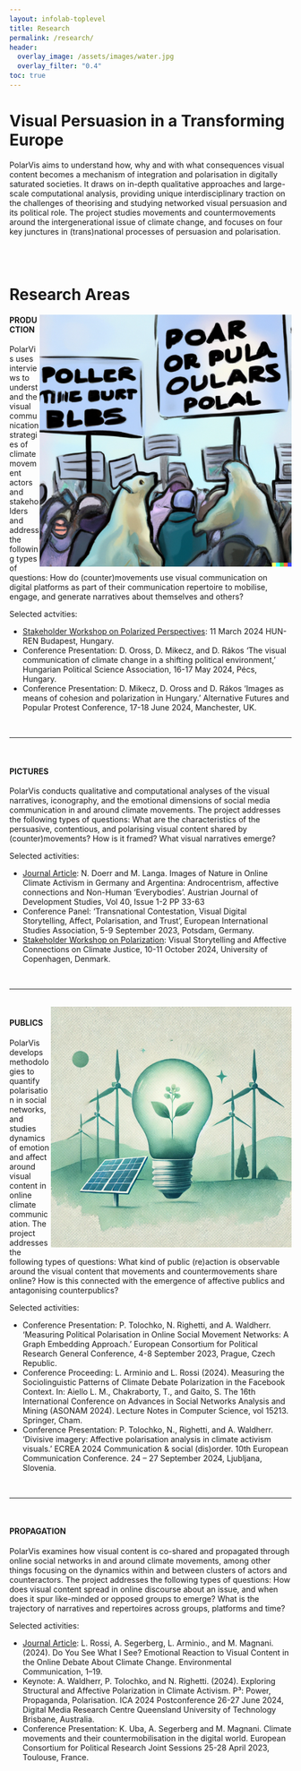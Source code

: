 ```yaml
---
layout: infolab-toplevel
title: Research
permalink: /research/
header:
  overlay_image: /assets/images/water.jpg
  overlay_filter: "0.4"
toc: true
---
```


# Visual Persuasion in a Transforming Europe 

PolarVis aims to understand how, why and with what consequences visual content becomes a mechanism of integration and polarisation in digitally saturated societies. It draws on in-depth qualitative approaches and large-scale computational analysis, providing unique interdisciplinary traction on the challenges of theorising and studying networked visual persuasion and its political role. The project studies movements and countermovements around the intergenerational issue of climate change, and focuses on four key junctures in (trans)national processes of persuasion and polarisation.

<br />
<br />
 
# Research Areas 

<img align="right" width="450" src="/assets/images/protestbears.png" />

#### PRODUCTION


PolarVis uses interviews to understand the visual communication strategies of climate movement actors and stakeholders and address the following types of questions: How do (counter)movements use visual communication on digital platforms as part of their communication repertoire to mobilise, engage, and generate narratives about themselves and others?  

Selected actvities:

- [Stakeholder Workshop on Polarized Perspectives](https://polarvis.github.io/events/): 11 March 2024 HUN-REN Budapest, Hungary.
- Conference Presentation: D. Oross, D. Mikecz, and D. Rákos ‘The visual communication of climate change in a shifting political environment,’ Hungarian Political Science Association, 16-17 May 2024, Pécs, Hungary.
- Conference Presentation: D. Mikecz, D. Oross and D. Rákos ‘Images as means of cohesion and polarization in Hungary.’ Alternative Futures and Popular Protest Conference, 17-18 June 2024, Manchester, UK.

<br />

 --------
<br />

#### PICTURES

PolarVis conducts qualitative and computational analyses of the visual narratives, iconography, and the emotional dimensions of social media communication in and around climate movements. The project addresses the following types of questions: What are the characteristics of the persuasive, contentious, and polarising visual content shared by (counter)movements? How is it framed? What visual narratives emerge? 

Selected activities:

- [Journal Article](doi.org/10.20446/JEP-2414-3197-40-1-33): N. Doerr and M. Langa. Images of Nature in Online Climate Activism in Germany and Argentina: Androcentrism, affective connections and Non-Human ‘Everybodies’. Austrian Journal of Development Studies, Vol 40, Issue 1-2 PP 33-63 
- Conference Panel: ‘Transnational Contestation, Visual Digital Storytelling, Affect, Polarisation, and Trust’, European International Studies Association, 5-9 September 2023, Potsdam, Germany.
- [Stakeholder Workshop on Polarization](https://polarvis.github.io/events/): Visual Storytelling and Affective Connections on Climate Justice, 10-11 October 2024, University of Copenhagen, Denmark.

<br />

 --------
<br />

<img align="right" width="430" src="/assets/images/greenenergy.jpg" />

#### PUBLICS

PolarVis develops methodologies to quantify polarisation in social networks, and studies dynamics of emotion and affect around visual content in online climate communication. The project addresses the following types of questions: What kind of public (re)action is observable around the visual content that movements and countermovements share online? How is this connected with the emergence of affective publics and antagonising counterpublics? 

Selected activities:

- Conference Presentation: P. Tolochko, N. Righetti, and A. Waldherr. ‘Measuring Political Polarisation in Online Social Movement Networks: A Graph Embedding Approach.’ European Consortium for Political Research General Conference, 4-8 September 2023, Prague, Czech Republic.
- Conference Proceeding: L. Arminio and L. Rossi (2024). Measuring the Sociolinguistic Patterns of Climate Debate Polarization in the Facebook Context. In: Aiello L. M., Chakraborty, T., and Gaito, S. The 16th International Conference on Advances in Social Networks Analysis and Mining (ASONAM 2024). Lecture Notes in Computer Science, vol 15213. Springer, Cham.
- Conference Presentation: P. Tolochko, N., Righetti, and A. Waldherr. ‘Divisive imagery: Affective polarisation analysis in climate activism visuals.’ ECREA 2024 Communication & social (dis)order. 10th European Communication Conference. 24 – 27 September 2024, Ljubljana, Slovenia.

<br />

 --------
<br />

#### PROPAGATION

PolarVis examines how visual content is co-shared and propagated through online social networks in and around climate movements, among other things focusing on the dynamics within and between clusters of actors and counteractors. The project addresses the following types of questions: How does visual content spread in online discourse about an issue, and when does it spur like-minded or opposed groups to emerge? What is the trajectory of narratives and repertoires across groups, platforms and time? 

Selected activities:

- [Journal Article](https://doi.org/10.1080/17524032.2024.2420787): L. Rossi, A. Segerberg, L. Arminio., and M. Magnani. (2024). Do You See What I See? Emotional Reaction to Visual Content in the Online Debate About Climate Change. Environmental Communication, 1–19. 
- Keynote: A. Waldherr, P. Tolochko, and N. Righetti. (2024). Exploring Structural and Affective Polarization in Climate Activism. P³: Power, Propaganda, Polarisation. ICA 2024 Postconference 26-27 June 2024, Digital Media Research Centre Queensland University of Technology Brisbane, Australia.
- Conference Presentation: K. Uba, A. Segerberg and M. Magnani. Climate movements and their countermobilisation in the digital world. European Consortium for Political Research Joint Sessions 25-28 April 2023, Toulouse, France.

<br />









